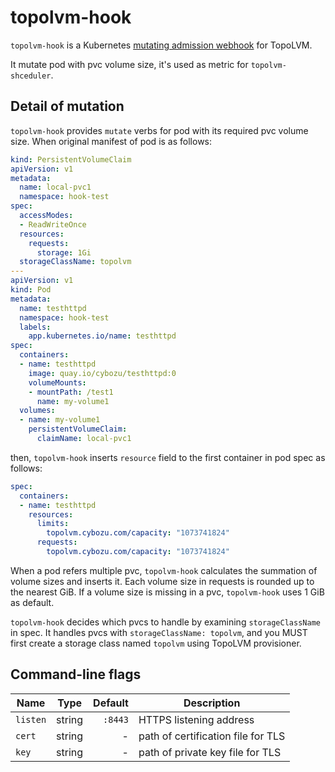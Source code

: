 topolvm-hook
============

`topolvm-hook` is a Kubernetes [mutating admission webhook](https://kubernetes.io/docs/reference/access-authn-authz/extensible-admission-controllers/) for TopoLVM.

It mutate pod with pvc volume size, it's used as metric for `topolvm-shceduler`.

Detail of mutation
------------------

`topolvm-hook` provides `mutate` verbs for pod with its required pvc volume size. When original manifest of pod is as follows:

```yaml
kind: PersistentVolumeClaim
apiVersion: v1
metadata:
  name: local-pvc1
  namespace: hook-test
spec:
  accessModes:
  - ReadWriteOnce
  resources:
    requests:
      storage: 1Gi
  storageClassName: topolvm
---
apiVersion: v1
kind: Pod
metadata:
  name: testhttpd
  namespace: hook-test
  labels:
    app.kubernetes.io/name: testhttpd
spec:
  containers:
  - name: testhttpd
    image: quay.io/cybozu/testhttpd:0
    volumeMounts:
    - mountPath: /test1
      name: my-volume1
  volumes:
  - name: my-volume1
    persistentVolumeClaim:
      claimName: local-pvc1
```

then, `topolvm-hook` inserts `resource` field to the first container in pod spec as follows:

```yaml
spec:
  containers:
  - name: testhttpd
    resources:
      limits:
        topolvm.cybozu.com/capacity: "1073741824"
      requests:
        topolvm.cybozu.com/capacity: "1073741824"
```

When a pod refers multiple pvc, `topolvm-hook` calculates the summation of volume sizes and inserts it.
Each volume size in requests is rounded up to the nearest GiB.
If a volume size is missing in a pvc, `topolvm-hook` uses 1 GiB as default.

`topolvm-hook` decides which pvcs to handle by examining `storageClassName` in spec.
It handles pvcs with `storageClassName: topolvm`, and you MUST first create a storage class named `topolvm` using TopoLVM provisioner.

Command-line flags
------------------

|   Name   |  Type  | Default |            Description             |
| -------- | ------ | ------: | ---------------------------------- |
| `listen` | string | `:8443` | HTTPS listening address            |
| `cert`   | string |       - | path of certification file for TLS |
| `key`    | string |       - | path of private key file for TLS   |
